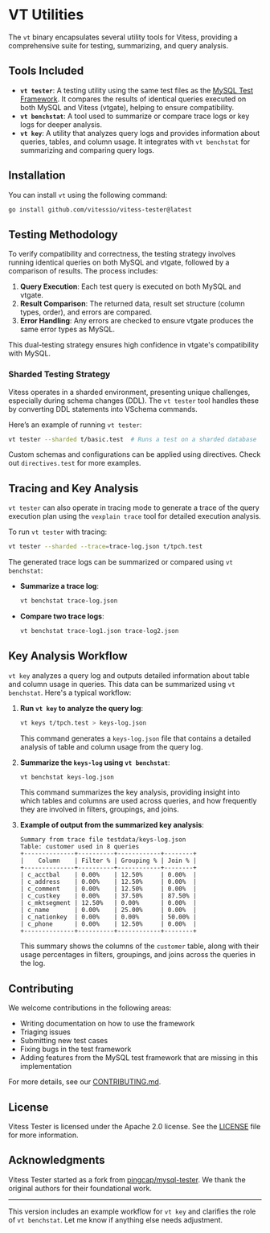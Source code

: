 # VT Utilities

The `vt` binary encapsulates several utility tools for Vitess, providing a comprehensive suite for testing, summarizing, and query analysis.

## Tools Included
- **`vt tester`**: A testing utility using the same test files as the [MySQL Test Framework](https://github.com/mysql/mysql-server/tree/8.0/mysql-test). It compares the results of identical queries executed on both MySQL and Vitess (vtgate), helping to ensure compatibility.
- **`vt benchstat`**: A tool used to summarize or compare trace logs or key logs for deeper analysis.
- **`vt key`**: A utility that analyzes query logs and provides information about queries, tables, and column usage. It integrates with `vt benchstat` for summarizing and comparing query logs.

## Installation
You can install `vt` using the following command:

```bash
go install github.com/vitessio/vitess-tester@latest
```

## Testing Methodology

To verify compatibility and correctness, the testing strategy involves running identical queries on both MySQL and vtgate, followed by a comparison of results. The process includes:

1. **Query Execution**: Each test query is executed on both MySQL and vtgate.
2. **Result Comparison**: The returned data, result set structure (column types, order), and errors are compared.
3. **Error Handling**: Any errors are checked to ensure vtgate produces the same error types as MySQL.

This dual-testing strategy ensures high confidence in vtgate's compatibility with MySQL.

### Sharded Testing Strategy
Vitess operates in a sharded environment, presenting unique challenges, especially during schema changes (DDL). The `vt tester` tool handles these by converting DDL statements into VSchema commands.

Here’s an example of running `vt tester`:

```bash
vt tester --sharded t/basic.test  # Runs a test on a sharded database
```

Custom schemas and configurations can be applied using directives. Check out `directives.test` for more examples.

## Tracing and Key Analysis

`vt tester` can also operate in tracing mode to generate a trace of the query execution plan using the `vexplain trace` tool for detailed execution analysis.

To run `vt tester` with tracing:

```bash
vt tester --sharded --trace=trace-log.json t/tpch.test
```

The generated trace logs can be summarized or compared using `vt benchstat`:

- **Summarize a trace log**:

  ```bash
  vt benchstat trace-log.json
  ```

- **Compare two trace logs**:

  ```bash
  vt benchstat trace-log1.json trace-log2.json
  ```

## Key Analysis Workflow

`vt key` analyzes a query log and outputs detailed information about table and column usage in queries. This data can be summarized using `vt benchstat`. Here's a typical workflow:

1. **Run `vt key` to analyze the query log**:

   ```bash
   vt keys t/tpch.test > keys-log.json
   ```

   This command generates a `keys-log.json` file that contains a detailed analysis of table and column usage from the query log.

2. **Summarize the `keys-log` using `vt benchstat`**:

   ```bash
   vt benchstat keys-log.json
   ```

   This command summarizes the key analysis, providing insight into which tables and columns are used across queries, and how frequently they are involved in filters, groupings, and joins.

3. **Example of output from the summarized key analysis**:

   ```
   Summary from trace file testdata/keys-log.json
   Table: customer used in 8 queries
   +--------------+----------+------------+--------+
   |    Column    | Filter % | Grouping % | Join % |
   +--------------+----------+------------+--------+
   | c_acctbal    | 0.00%    | 12.50%     | 0.00%  |
   | c_address    | 0.00%    | 12.50%     | 0.00%  |
   | c_comment    | 0.00%    | 12.50%     | 0.00%  |
   | c_custkey    | 0.00%    | 37.50%     | 87.50% |
   | c_mktsegment | 12.50%   | 0.00%      | 0.00%  |
   | c_name       | 0.00%    | 25.00%     | 0.00%  |
   | c_nationkey  | 0.00%    | 0.00%      | 50.00% |
   | c_phone      | 0.00%    | 12.50%     | 0.00%  |
   +--------------+----------+------------+--------+
   ```

   This summary shows the columns of the `customer` table, along with their usage percentages in filters, groupings, and joins across the queries in the log.

## Contributing

We welcome contributions in the following areas:

- Writing documentation on how to use the framework
- Triaging issues
- Submitting new test cases
- Fixing bugs in the test framework
- Adding features from the MySQL test framework that are missing in this implementation

For more details, see our [CONTRIBUTING.md](./CONTRIBUTING.md).

## License

Vitess Tester is licensed under the Apache 2.0 license. See the [LICENSE](./LICENSE) file for more information.

## Acknowledgments

Vitess Tester started as a fork from [pingcap/mysql-tester](https://github.com/pingcap/mysql-tester). We thank the original authors for their foundational work.

---

This version includes an example workflow for `vt key` and clarifies the role of `vt benchstat`. Let me know if anything else needs adjustment.